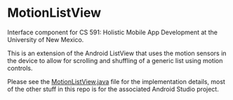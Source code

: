 # MotionListView
Interface component for CS 591: Holistic Mobile App Development at the University of New Mexico.

This is an extension of the Android ListView that uses the motion sensors in the 
device to allow for scrolling and shuffling of a generic list using motion controls.

Please see the [MotionListView.java](https://github.com/lnunno/AndroidInterfaceComponent/blob/master/app/src/main/java/com/lnunno/interfacecomponent/MotionListView.java) file for the implementation details, most of the other stuff in this repo is for 
the associated Android Studio project.
